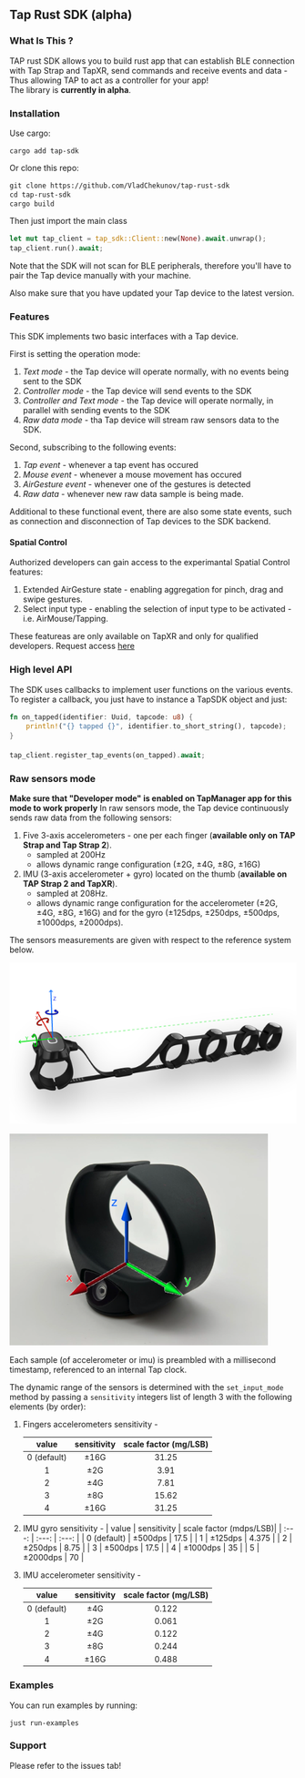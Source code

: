 ## Tap Rust SDK (alpha)

### What Is This ?
TAP rust SDK allows you to build rust app that can establish BLE connection with Tap Strap and TapXR, send commands and receive events and data - Thus allowing TAP to act as a controller for your app!  
The library is **currently in alpha**.

### Installation  
Use cargo:
```console
cargo add tap-sdk
```

Or clone this repo:
```console
git clone https://github.com/VladChekunov/tap-rust-sdk
cd tap-rust-sdk
cargo build
```


Then just import the main class
```rust
let mut tap_client = tap_sdk::Client::new(None).await.unwrap();
tap_client.run().await;
```

Note that the SDK will not scan for BLE peripherals, therefore you'll have to pair the Tap device manually with your machine.

Also make sure that you have updated your Tap device to the latest version.

### Features
This SDK implements two basic interfaces with a Tap device.

First is setting the operation mode:
1. *Text mode* - the Tap device will operate normally, with no events being sent to the SDK
2. *Controller mode* - the Tap device will send events to the SDK
3. *Controller and Text mode* - the Tap device will operate normally, in parallel with sending events to the SDK
4. *Raw data mode* - tha Tap device will stream raw sensors data to the SDK.

Second, subscribing to the following events:
1. *Tap event* - whenever a tap event has occured
2. *Mouse event* - whenever a mouse movement has occured
3. *AirGesture event* - whenever one of the gestures is detected
4. *Raw data* - whenever new raw data sample is being made.

Additional to these functional event, there are also some state events, such as connection and disconnection of Tap devices to the SDK backend.

#### Spatial Control
Authorized developers can gain access to the experimantal Spatial Control features:
1. Extended AirGesture state - enabling aggregation for pinch, drag and swipe gestures.
2. Select input type - enabling the selection of input type to be activated - i.e. AirMouse/Tapping. 

These featureas are only available on TapXR and only for qualified developers. Request access [here](https://www.tapwithus.com/contact-us/)

### High level API
The SDK uses callbacks to implement user functions on the various events. To register a callback, you just have to instance a TapSDK object and just:

```rust
fn on_tapped(identifier: Uuid, tapcode: u8) {
    println!("{} tapped {}", identifier.to_short_string(), tapcode);
}

tap_client.register_tap_events(on_tapped).await;
```

### Raw sensors mode
**Make sure that "Developer mode" is enabled on TapManager app for this mode to work properly**
In raw sensors mode, the Tap device continuously sends raw data from the following sensors:
1. Five 3-axis accelerometers - one per each finger (**available only on TAP Strap and Tap Strap 2**).
    * sampled at 200Hz
    * allows dynamic range configuration (±2G, ±4G, ±8G, ±16G)
2. IMU (3-axis accelerometer + gyro) located on the thumb (**available on TAP Strap 2 and TapXR**).
    * sampled at 208Hz. 
    * allows dynamic range configuration for the accelerometer (±2G, ±4G, ±8G, ±16G) and for the gyro (±125dps, ±250dps, ±500dps, ±1000dps, ±2000dps).

The sensors measurements are given with respect to the reference system below.

![Tap Strap reference frame](docs/TAP-axis-alpha.png "Tap Strap reference frame")

![TapXR reference frame](docs/TAPXR-axis.png "TapXR reference frame")

Each sample (of accelerometer or imu) is preambled with a millisecond timestamp, referenced to an internal Tap clock.

The dynamic range of the sensors is determined with the `set_input_mode` method by passing a `sensitivity` integers list of length 3 with the following elements (by order): 
1. Fingers accelerometers sensitivity - 

    | value | sensitivity | scale factor (mg/LSB)|
    | :---: | :---: | :---: | 
    | 0 (default) | ±16G | 31.25 |
    | 1 | ±2G | 3.91 |
    | 2 | ±4G | 7.81 |
    | 3 | ±8G | 15.62 |
    | 4 | ±16G | 31.25 |


2. IMU gyro sensitivity - 
    | value | sensitivity | scale factor (mdps/LSB)|
    | :---: | :---: | :---: |
    | 0 (default) | ±500dps | 17.5 |
    | 1 | ±125dps | 4.375 |
    | 2 | ±250dps | 8.75 |
    | 3 | ±500dps | 17.5 |
    | 4 | ±1000dps | 35 |
    | 5 | ±2000dps | 70 |

3. IMU accelerometer sensitivity -

    | value | sensitivity | scale factor (mg/LSB)|
    | :---: | :---: | :---: | 
    | 0 (default) | ±4G | 0.122 |
    | 1 | ±2G | 0.061 |
    | 2 | ±4G | 0.122 |
    | 3 | ±8G | 0.244 |
    | 4 | ±16G | 0.488 |

### Examples
You can run examples by running:
```console
just run-examples
```

### Support
Please refer to the issues tab!
